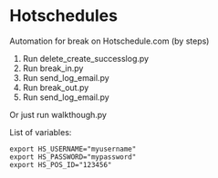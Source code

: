 # Hotschedules
Automation for break on Hotschedule.com (by steps)
1. Run delete_create_successlog.py
2. Run break_in.py
3. Run send_log_email.py
4. Run break_out.py
5. Run send_log_email.py

Or just run walkthough.py

List of variables:

```
export HS_USERNAME="myusername"
export HS_PASSWORD="mypassword"
export HS_POS_ID="123456"


```
